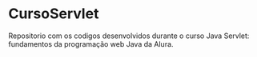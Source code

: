# CursoServlet

Repositorio com os codigos desenvolvidos durante o curso Java Servlet: fundamentos da programação web Java da Alura. 
